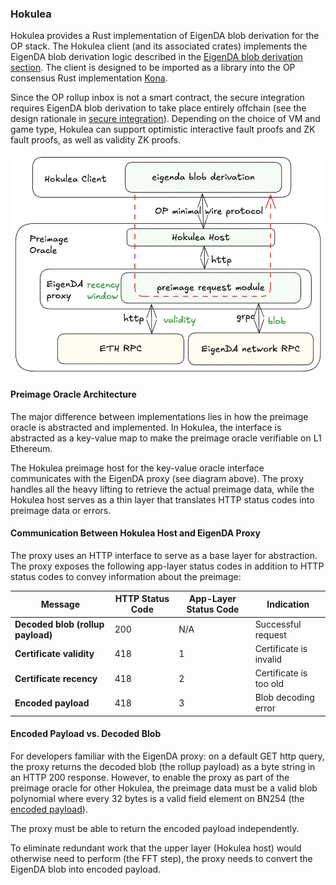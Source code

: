 ### Hokulea

Hokulea provides a Rust implementation of EigenDA blob derivation for the OP stack. The Hokulea client (and its associated crates) implements the EigenDA blob derivation logic described in the [EigenDA blob derivation section](#eigenda-blob-derivation). The client is designed to be imported as a library into the OP consensus Rust implementation [Kona](https://github.com/op-rs/kona).

Since the OP rollup inbox is not a smart contract, the secure integration requires EigenDA blob derivation to take place entirely offchain (see the design rationale in [secure integration](../spec/6-secure-integration.md#secure-integration-framework)). Depending on the choice of VM and game type, Hokulea can support optimistic interactive fault proofs and ZK fault proofs, as well as validity ZK proofs.


![](../../assets/integration/hokulea-preimage-derivation-impl.png)

#### Preimage Oracle Architecture

The major difference between implementations lies in how the preimage oracle is abstracted and implemented. In Hokulea, the interface is abstracted as a key-value map to make the preimage oracle verifiable on L1 Ethereum.

The Hokulea preimage host for the key-value oracle interface communicates with the EigenDA proxy (see diagram above). The proxy handles all the heavy lifting to retrieve the actual preimage data, while the Hokulea host serves as a thin layer that translates HTTP status codes into preimage data or errors.

#### Communication Between Hokulea Host and EigenDA Proxy

The proxy uses an HTTP interface to serve as a base layer for abstraction. The proxy exposes the following app-layer status codes in addition to HTTP status codes to convey information about the preimage:

| Message             | HTTP Status Code | App-Layer Status Code | Indication           |
| ------------------- | ---------------- | ---------------- | -------------------- |
| **Decoded blob (rollup payload)** | 200 | N/A | Successful request |
| **Certificate validity** | 418 | 1 | Certificate is invalid |
| **Certificate recency** | 418 | 2 | Certificate is too old |
| **Encoded payload** | 418 | 3 | Blob decoding error |

#### Encoded Payload vs. Decoded Blob

For developers familiar with the EigenDA proxy: on a default GET http query, the proxy returns the decoded blob (the rollup payload) as a byte string in an HTTP 200 response. However, to enable the proxy as part of the preimage oracle for other Hokulea, the preimage data must be a valid blob polynomial where every 32 bytes is a valid field element on BN254 (the [encoded payload](../spec/3-data-structs.md)).

The proxy must be able to return the encoded payload independently.

To eliminate redundant work that the upper layer (Hokulea host) would otherwise need to perform (the FFT step), the proxy needs to convert the EigenDA blob into encoded payload.